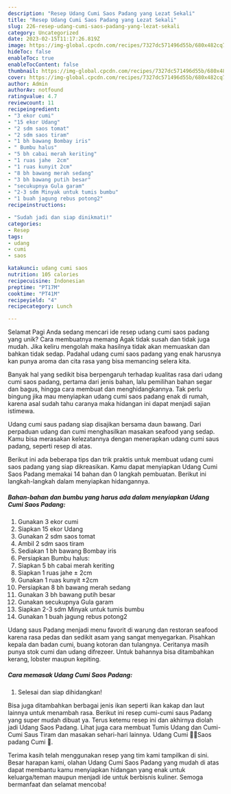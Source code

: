 ```yaml
---
description: "Resep Udang Cumi Saos Padang yang Lezat Sekali"
title: "Resep Udang Cumi Saos Padang yang Lezat Sekali"
slug: 226-resep-udang-cumi-saos-padang-yang-lezat-sekali
category: Uncategorized
date: 2023-02-15T11:17:26.819Z
image: https://img-global.cpcdn.com/recipes/7327dc571496d55b/680x482cq70/udang-cumi-saos-padang-foto-resep-utama.jpg
hideToc: false
enableToc: true
enableTocContent: false
thumbnail: https://img-global.cpcdn.com/recipes/7327dc571496d55b/680x482cq70/udang-cumi-saos-padang-foto-resep-utama.jpg
cover: https://img-global.cpcdn.com/recipes/7327dc571496d55b/680x482cq70/udang-cumi-saos-padang-foto-resep-utama.jpg
author: Admin
authorAv: notfound
ratingvalue: 4.7
reviewcount: 11
recipeingredient:
- "3 ekor cumi"
- "15 ekor Udang"
- "2 sdm saos tomat"
- "2 sdm saos tiram"
- "1 bh bawang Bombay iris"
- " Bumbu halus"
- "5 bh cabai merah keriting"
- "1 ruas jahe  2cm"
- "1 ruas kunyit 2cm"
- "8 bh bawang merah sedang"
- "3 bh bawang putih besar"
- "secukupnya Gula garam"
- "2-3 sdm Minyak untuk tumis bumbu"
- "1 buah jagung rebus potong2"
recipeinstructions:

- "Sudah jadi dan siap dinikmati!"
categories:
- Resep
tags:
- udang
- cumi
- saos

katakunci: udang cumi saos 
nutrition: 105 calories
recipecuisine: Indonesian
preptime: "PT17M"
cooktime: "PT41M"
recipeyield: "4"
recipecategory: Lunch

---
```



Selamat Pagi Anda sedang mencari ide resep udang cumi saos padang yang unik? Cara membuatnya memang Agak tidak susah dan tidak juga mudah. Jika keliru mengolah maka hasilnya tidak akan memuaskan dan bahkan tidak sedap. Padahal udang cumi saos padang yang enak harusnya kan punya aroma dan cita rasa yang bisa memancing selera kita.


Banyak hal yang sedikit bisa berpengaruh terhadap kualitas rasa dari udang cumi saos padang, pertama dari jenis bahan, lalu pemilihan bahan segar dan bagus, hingga cara membuat dan menghidangkannya. Tak perlu bingung jika mau menyiapkan udang cumi saos padang enak di rumah, karena asal sudah tahu caranya maka hidangan ini dapat menjadi sajian istimewa.

Udang cumi saus padang siap disajikan bersama daun bawang. Dari perpaduan udang dan cumi menghasilkan masakan seafood yang sedap. Kamu bisa merasakan kelezatannya dengan menerapkan udang cumi saus padang, seperti resep di atas.


Berikut ini ada beberapa tips dan trik praktis untuk membuat udang cumi saos padang yang siap dikreasikan. Kamu dapat menyiapkan Udang Cumi Saos Padang memakai 14 bahan dan 0 langkah pembuatan. Berikut ini langkah-langkah dalam menyiapkan hidangannya.

<!--inarticleads1-->

##### Bahan-bahan dan bumbu yang harus ada dalam menyiapkan Udang Cumi Saos Padang:

1. Gunakan 3 ekor cumi
1. Siapkan 15 ekor Udang
1. Gunakan 2 sdm saos tomat
1. Ambil 2 sdm saos tiram
1. Sediakan 1 bh bawang Bombay iris
1. Persiapkan  Bumbu halus:
1. Siapkan 5 bh cabai merah keriting
1. Siapkan 1 ruas jahe ± 2cm
1. Gunakan 1 ruas kunyit ±2cm
1. Persiapkan 8 bh bawang merah sedang
1. Gunakan 3 bh bawang putih besar
1. Gunakan secukupnya Gula garam
1. Siapkan 2-3 sdm Minyak untuk tumis bumbu
1. Gunakan 1 buah jagung rebus potong2


Udang saus Padang menjadi menu favorit di warung dan restoran seafood karena rasa pedas dan sedikit asam yang sangat menyegarkan. Pisahkan kepala dan badan cumi, buang kotoran dan tulangnya. Ceritanya masih punya stok cumi dan udang difrezeer. Untuk bahannya bisa ditambahkan kerang, lobster maupun kepiting. 

<!--inarticleads2-->

##### Cara memasak Udang Cumi Saos Padang:


1. Selesai dan siap dihidangkan!

Bisa juga ditambahkan berbagai jenis ikan seperti ikan kakap dan laut lainnya untuk menambah rasa. Berikut ini resep cumi-cumi saus Padang yang super mudah dibuat ya. Terus ketemu resep ini dan akhirnya diolah jadi Udang Saos Padang. Lihat juga cara membuat Tumis Udang dan Cumi-Cumi Saus Tiram dan masakan sehari-hari lainnya. Udang Cumi 🦑🦐Saos padang Cumi 🦑. 

Terima kasih telah menggunakan resep yang tim kami tampilkan di sini. Besar harapan kami, olahan Udang Cumi Saos Padang yang mudah di atas dapat membantu kamu menyiapkan hidangan yang enak untuk keluarga/teman maupun menjadi ide untuk berbisnis kuliner. Semoga bermanfaat dan selamat mencoba!
